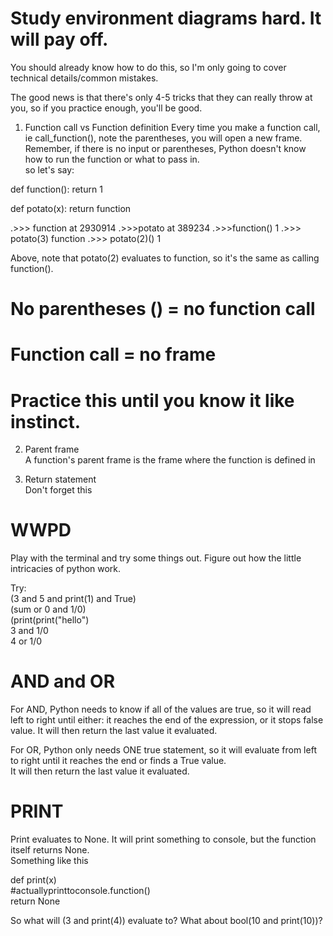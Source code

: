 
# Study environment diagrams hard. It will pay off.
You should already know how to do this, so I'm only going to cover technical details/common mistakes.

The good news is that there's only 4-5 tricks that they can really throw at you, so if you practice enough, you'll be good.

1. Function call vs Function definition
Every time you make a function call, ie call_function(),  note the parentheses, you will open a new frame. Remember, if there
is no input or parentheses, Python doesn't know how to run the function or what to pass in.  
so let's say:

def function():
  return 1
  
def potato(x):
  return function
  
.>>> function
<function> at 2930914
.>>>potato
<function> at 389234
.>>>function()
1
.>>> potato(3)
function
.>>> potato(2)()
1

Above, note that potato(2) evaluates to function, so it's the same as calling function().
# No parentheses () = no function call
# Function call = no frame
# Practice this until you know it like instinct.

2. Parent frame  
A function's parent frame is the frame where the function is defined in  

3. Return statement  
Don't forget this

# WWPD   
Play with the terminal and try some things out.  Figure out how the little intricacies of python work.  


Try:  
(3 and 5 and print(1) and True)  
(sum or 0 and 1/0)  
(print(print("hello")  
3 and 1/0  
4 or 1/0  


# AND and OR  

For AND, Python needs to know if all of the values are true, so it will read left to right until either: it reaches the end of 
the expression, or it  stops false value.   It will then return the last value it evaluated.

For OR, Python only needs ONE true statement, so it will evaluate from left to right until it reaches the end or finds a True value.  
It will then return the last value it evaluated.  

# PRINT

Print evaluates to None.  It will print something to console, but the function itself returns None.   
Something like this  
 
def print(x)  
  #actuallyprinttoconsole.function()  
  return None  
  
So what will (3 and print(4)) evaluate to? What about bool(10 and print(10))?  






